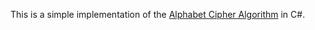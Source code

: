 This is a simple implementation of the [Alphabet Cipher Algorithm](https://en.wikipedia.org/wiki/The_Alphabet_Cipher) in C#.
